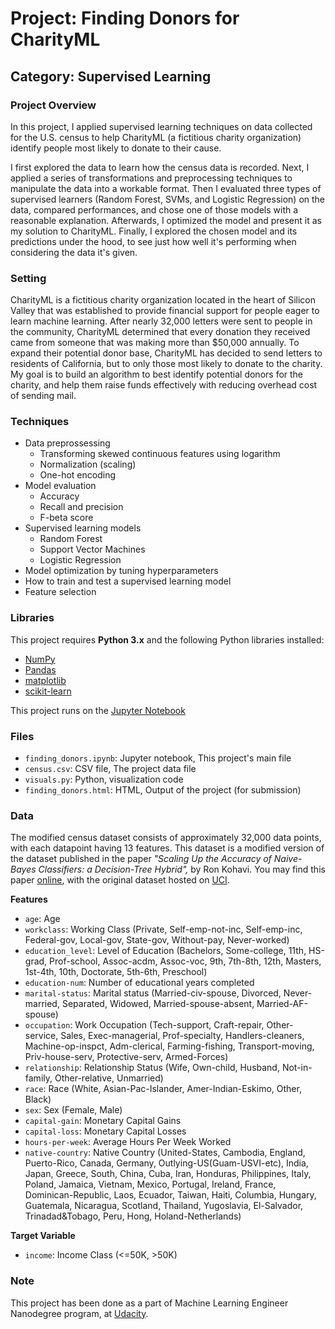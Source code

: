 
# Project: Finding Donors for CharityML
## Category: Supervised Learning


### Project Overview

In this project, I applied supervised learning techniques on data collected for the U.S. census to help CharityML (a fictitious charity organization) identify people most likely to donate to their cause.

I first explored the data to learn how the census data is recorded. Next, I applied a series of transformations and preprocessing techniques to manipulate the data into a workable format. Then I evaluated three types of supervised learners (Random Forest, SVMs, and Logistic Regression) on the data, compared performances, and chose one of those models with a reasonable explanation. Afterwards, I optimized the model and present it as my solution to CharityML. Finally, I explored the chosen model and its predictions under the hood, to see just how well it's performing when considering the data it's given.

### Setting

CharityML is a fictitious charity organization located in the heart of Silicon Valley that was established to provide financial support for people eager to learn machine learning. After nearly 32,000 letters were sent to people in the community, CharityML determined that every donation they received came from someone that was making more than $50,000 annually. To expand their potential donor base, CharityML has decided to send letters to residents of California, but to only those most likely to donate to the charity. My goal is to build an algorithm to best identify potential donors for the charity, and help them raise funds effectively with reducing overhead cost of sending mail.

### Techniques

- Data preprossessing
  - Transforming skewed continuous features using logarithm
  - Normalization (scaling)
  - One-hot encoding
- Model evaluation
  - Accuracy
  - Recall and precision
  - F-beta score
- Supervised learning models
  - Random Forest
  - Support Vector Machines
  - Logistic Regression
- Model optimization by tuning hyperparameters
- How to train and test a supervised learning model
- Feature selection

### Libraries

This project requires **Python 3.x** and the following Python libraries installed:

- [NumPy](http://www.numpy.org/)
- [Pandas](http://pandas.pydata.org)
- [matplotlib](http://matplotlib.org/)
- [scikit-learn](http://scikit-learn.org/stable/)

This project runs on the [Jupyter Notebook](http://ipython.org/notebook.html)

### Files

- `finding_donors.ipynb`: Jupyter notebook, This project's main file
- `census.csv`: CSV file, The project data file
- `visuals.py`: Python, visualization code
- `finding_donors.html`: HTML, Output of the project (for submission)

### Data

The modified census dataset consists of approximately 32,000 data points, with each datapoint having 13 features. This dataset is a modified version of the dataset published in the paper *"Scaling Up the Accuracy of Naive-Bayes Classifiers: a Decision-Tree Hybrid",* by Ron Kohavi. You may find this paper [online](https://www.aaai.org/Papers/KDD/1996/KDD96-033.pdf), with the original dataset hosted on [UCI](https://archive.ics.uci.edu/ml/datasets/Census+Income).

**Features**
- `age`: Age
- `workclass`: Working Class (Private, Self-emp-not-inc, Self-emp-inc, Federal-gov, Local-gov, State-gov, Without-pay, Never-worked)
- `education_level`: Level of Education (Bachelors, Some-college, 11th, HS-grad, Prof-school, Assoc-acdm, Assoc-voc, 9th, 7th-8th, 12th, Masters, 1st-4th, 10th, Doctorate, 5th-6th, Preschool)
- `education-num`: Number of educational years completed
- `marital-status`: Marital status (Married-civ-spouse, Divorced, Never-married, Separated, Widowed, Married-spouse-absent, Married-AF-spouse)
- `occupation`: Work Occupation (Tech-support, Craft-repair, Other-service, Sales, Exec-managerial, Prof-specialty, Handlers-cleaners, Machine-op-inspct, Adm-clerical, Farming-fishing, Transport-moving, Priv-house-serv, Protective-serv, Armed-Forces)
- `relationship`: Relationship Status (Wife, Own-child, Husband, Not-in-family, Other-relative, Unmarried)
- `race`: Race (White, Asian-Pac-Islander, Amer-Indian-Eskimo, Other, Black)
- `sex`: Sex (Female, Male)
- `capital-gain`: Monetary Capital Gains
- `capital-loss`: Monetary Capital Losses
- `hours-per-week`: Average Hours Per Week Worked
- `native-country`: Native Country (United-States, Cambodia, England, Puerto-Rico, Canada, Germany, Outlying-US(Guam-USVI-etc), India, Japan, Greece, South, China, Cuba, Iran, Honduras, Philippines, Italy, Poland, Jamaica, Vietnam, Mexico, Portugal, Ireland, France, Dominican-Republic, Laos, Ecuador, Taiwan, Haiti, Columbia, Hungary, Guatemala, Nicaragua, Scotland, Thailand, Yugoslavia, El-Salvador, Trinadad&Tobago, Peru, Hong, Holand-Netherlands)

**Target Variable**
- `income`: Income Class (<=50K, >50K)


### Note

This project has been done as a part of Machine Learning Engineer Nanodegree program, at [Udacity](https://www.udacity.com/).
